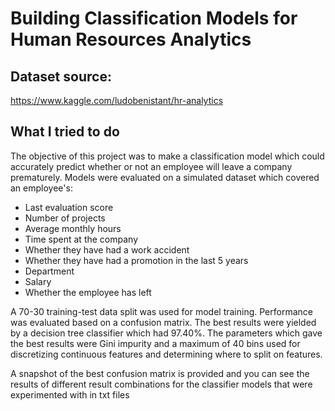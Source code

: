 # Building Classification Models for Human Resources Analytics

## Dataset source:
https://www.kaggle.com/ludobenistant/hr-analytics

## What I tried to do

The objective of this project was to make a classification model which could accurately predict whether or not an employee will leave a company prematurely. Models were evaluated on a simulated dataset which covered an employee's:

* Last evaluation score
* Number of projects
* Average monthly hours
* Time spent at the company
* Whether they have had a work accident
* Whether they have had a promotion in the last 5 years
* Department
* Salary
* Whether the employee has left

A 70-30 training-test data split was used for model training. Performance was evaluated based on a confusion matrix. The best results were yielded by a decision tree classifier which had 97.40%. The parameters which gave the best results were Gini impurity and a maximum of 40 bins used for discretizing continuous features and determining where to split on features.

A snapshot of the best confusion matrix is provided and you can see the results of different result combinations for the classifier models that were experimented with in txt files
